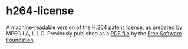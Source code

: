 h264-license
============

A machine-readable version of the H.264 patent license, as prepared by MPEG LA, L.L.C.
Previously published as a [PDF file](http://static.fsf.org/nosvn/h264-patent-license.pdf) by the [Free Software Foundation](http://www.fsf.org).
